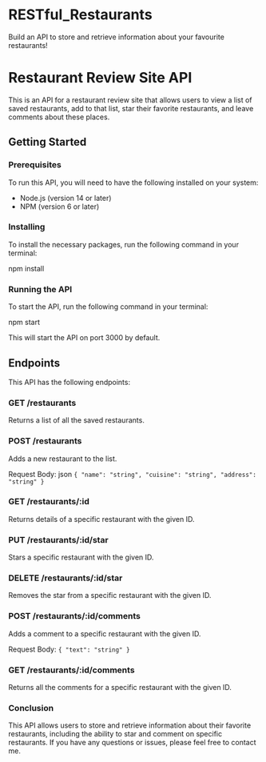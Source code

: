 # RESTful_Restaurants
Build an API to store and retrieve information about your favourite restaurants!

# Restaurant Review Site API

This is an API for a restaurant review site that allows users to view a list of saved restaurants, add to that list, star their favorite restaurants, and leave comments about these places.

## Getting Started

### Prerequisites

To run this API, you will need to have the following installed on your system:
* Node.js (version 14 or later)
* NPM (version 6 or later)

### Installing

To install the necessary packages, run the following command in your terminal:

npm install


### Running the API

To start the API, run the following command in your terminal:

npm start


This will start the API on port 3000 by default.

## Endpoints

This API has the following endpoints:

### GET /restaurants

Returns a list of all the saved restaurants.

### POST /restaurants

Adds a new restaurant to the list.

Request Body:
json
`{
  "name": "string",
  "cuisine": "string",
  "address": "string"
}`

### GET /restaurants/:id

Returns details of a specific restaurant with the given ID.

### PUT /restaurants/:id/star

Stars a specific restaurant with the given ID.

### DELETE /restaurants/:id/star

Removes the star from a specific restaurant with the given ID.

### POST /restaurants/:id/comments

Adds a comment to a specific restaurant with the given ID.

Request Body:
`{
  "text": "string"
}`

### GET /restaurants/:id/comments
Returns all the comments for a specific restaurant with the given ID.

### Conclusion
This API allows users to store and retrieve information about their favorite restaurants, including the ability to star and comment on specific restaurants. If you have any questions or issues, please feel free to contact me.


